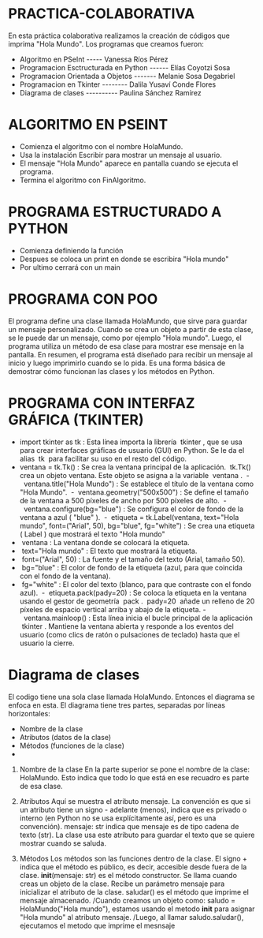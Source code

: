 # PRACTICA-COLABORATIVA
En esta práctica colaborativa realizamos la creación de códigos que imprima "Hola Mundo". 
Los programas que creamos fueron:
- Algoritmo en PSeInt ----- Vanessa Ríos Pérez
- Programacion Esctructurada en Python ------ Elías Coyotzi Sosa
- Programacion Orientada a Objetos ------- Melanie Sosa Degabriel
- Programacion en Tkinter -------- Dalila Yusaví Conde Flores 
- Diagrama de clases ---------- Paulina Sánchez Ramírez


# ALGORITMO EN PSEINT
- Comienza el algoritmo con el nombre HolaMundo.
- Usa la instalación Escribir para mostrar un mensaje al usuario.
- El mensaje "Hola Mundo" aparece en pantalla cuando se ejecuta el programa.
- Termina el algoritmo con FinAlgoritmo.


# PROGRAMA ESTRUCTURADO A PYTHON
- Comienza definiendo la función
- Despues se coloca un print en donde se escribira "Hola mundo"
- Por ultimo cerrará con un main

 # PROGRAMA CON POO
 El programa define una clase llamada HolaMundo, que sirve para guardar un mensaje personalizado. Cuando se crea un objeto a partir de esta clase, se le puede dar un mensaje, como por ejemplo "Hola mundo". Luego, el programa utiliza un método de esa clase para mostrar ese mensaje en la pantalla. En resumen, el programa está diseñado para recibir un mensaje al inicio y luego imprimirlo cuando se lo pida. Es una forma básica de demostrar cómo funcionan las clases y los métodos en Python.

#  PROGRAMA CON INTERFAZ GRÁFICA (TKINTER)
- import tkinter as tk : Esta línea importa la librería  tkinter , que se usa para crear interfaces gráficas de usuario (GUI) en Python. Se le da el alias  tk  para facilitar su uso en el resto del código.
​
- ventana = tk.Tk() : Se crea la ventana principal de la aplicación.   tk.Tk()  crea un objeto ventana. Este objeto se asigna a la variable  ventana .
​
-  ventana.title("Hola Mundo") : Se establece el título de la ventana como "Hola Mundo".
​
-  ventana.geometry("500x500") : Se define el tamaño de la ventana a 500 píxeles de ancho por 500 píxeles de alto.
​
-  ventana.configure(bg="blue") : Se configura el color de fondo de la ventana a azul ( "blue" ).
​
-  etiqueta = tk.Label(ventana, text="Hola mundo", font=("Arial", 50), bg="blue", fg="white") : Se crea una etiqueta ( Label ) que mostrará el texto "Hola mundo"
​
-  ventana : La ventana donde se colocará la etiqueta.
​
-  text="Hola mundo" : El texto que mostrará la etiqueta.
​
-  font=("Arial", 50) : La fuente y el tamaño del texto (Arial, tamaño 50).
​
-  bg="blue" : El color de fondo de la etiqueta (azul, para que coincida con el fondo de la ventana).
​
-  fg="white" : El color del texto (blanco, para que contraste con el fondo azul).
​
-  etiqueta.pack(pady=20) : Se coloca la etiqueta en la ventana usando el gestor de geometría  pack .  pady=20  añade un relleno de 20 píxeles de espacio vertical arriba y abajo de la etiqueta.
​
-  ventana.mainloop() : Esta línea inicia el bucle principal de la aplicación  tkinter .  Mantiene la ventana abierta y responde a los eventos del usuario (como clics de ratón o pulsaciones de teclado) hasta que el usuario la cierre.



# Diagrama de clases 
El codigo tiene una sola clase llamada HolaMundo. Entonces el diagrama se enfoca en esta.
El diagrama tiene tres partes, separadas por líneas horizontales:
- Nombre de la clase
- Atributos (datos de la clase)
- Métodos (funciones de la clase)
- 
1. Nombre de la clase
En la parte superior se pone el nombre de la clase: HolaMundo.
Esto indica que todo lo que está en ese recuadro es parte de esa clase.

3. Atributos
Aquí se muestra el atributo mensaje.
La convención es que si un atributo tiene un signo - adelante (menos), indica que es privado o interno (en Python no se usa explícitamente así, pero es una convención).
mensaje: str indica que mensaje es de tipo cadena de texto (str).
La clase usa este atributo para guardar el texto que se quiere mostrar cuando se saluda.

5. Métodos
Los métodos son las funciones dentro de la clase.
El signo + indica que el método es público, es decir, accesible desde fuera de la clase.
__init__(mensaje: str) es el método constructor. Se llama cuando creas un objeto de la clase. Recibe un parámetro mensaje para inicializar el atributo de la clase.
saludar() es el método que imprime el mensaje almacenado.
/Cuando creamos un objeto como: saludo = HolaMundo("Hola mundo"), estamos usando el metodo __init__ para asignar "Hola mundo" al atributo mensaje.
/Luego, al llamar saludo.saludar(), ejecutamos el metodo que imprime el mesnsaje
